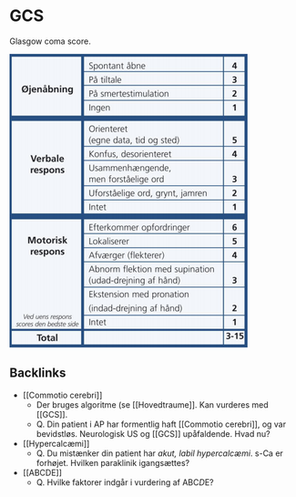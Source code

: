 # GCS
Glasgow coma score.

![](BearImages/F90B26EE-51E8-4933-8274-E89D69C6383A-71192-000102EF469911DA/02D09ACB-8BCE-4FD8-A158-D702BABA6AAF.png)

## Backlinks
* [[Commotio cerebri]]
	* Der bruges algoritme (se [[Hovedtraume]]. Kan vurderes med [[GCS]].
	* Q. Din patient i AP har formentlig haft [[Commotio cerebri]], og var bevidstløs. Neurologisk US og [[GCS]] upåfaldende. Hvad nu?
* [[Hypercalcæmi]]
	* Q. Du mistænker din patient har *akut, labil hypercalcæmi*. s-Ca er forhøjet. Hvilken paraklinik igangsættes?
* [[ABCDE]]
	* Q. Hvilke faktorer indgår i vurdering af ABC*D*E?

<!-- #anki/tag/med/gp #anki/deck/Medicine -->

<!-- {BearID:24B97D43-D723-4228-B260-79997D57906D-3083-00000B726AECBC0E} -->
